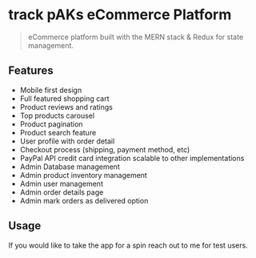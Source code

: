 # track pAKs eCommerce Platform

> eCommerce platform built with the MERN stack & Redux for state management.

## Features

- Mobile first design
- Full featured shopping cart
- Product reviews and ratings
- Top products carousel
- Product pagination
- Product search feature
- User profile with order detail
- Checkout process (shipping, payment method, etc)
- PayPal API credit card integration scalable to other implementations
- Admin Database management
- Admin product inventory management
- Admin user management
- Admin order details page
- Admin mark orders as delivered option

## Usage

If you would like to take the app for a spin reach out to me for test users.
